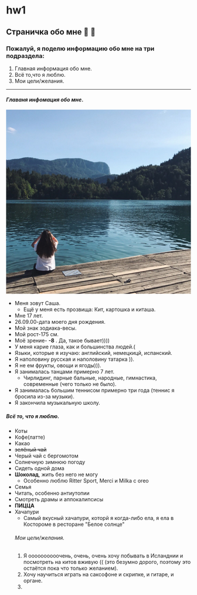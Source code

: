 # hw1
## Страничка обо мне :hatched_chick: :sparkling_heart:
### Пожалуй, я поделю информацию обо мне на три подраздела:
1.  Главная информация обо мне.
2.  Всё то,что я люблю.
3.  Мои цели/желания.
 _____________________________________________________________________
 #### _Главаня инфомация обо мне_.
![](https://github.com/sashakit/hw1/blob/master/SjbpYWy2rPQ.jpg)
 * Меня зовут Саша.
   * Ещё у меня есть прозвища: Кит, картошка и киташа.
* Мне 17 лет.
* 26.09.00-дата моего дня рождения.
* Мой знак зодиака-весы.
* Мой рост-175 см.
* Моё зрение- **-8** . Да, такое бывает))))
* У меня карие глаза, как и большинства людей.(
* Языки, которые я изучаю: английский, немецкицй, испанский.
* Я наполовину русская и наполовину татарка )).
* Я не ем фрукты, овощи и ягоды))).
* Я занималась танцами примерно 7 лет.
  * Чирлидинг, парные бальные, народные, гимнастика, современные (чего только не было).
* Я занималась большим теннисом примерно три года (теннис я бросила из-за музыки).
* Я закончила музыкальную школу.
##### _Всё то, что я люблю_.
* Коты 
* Кофе(латте)
* Какао
* ~~зелёный чай~~
* Черый чай с бергомотом
* Солнечную зимнюю погоду
* Сидеть одной дома
* **Шоколад**, жить без него не могу
  * Особенно люблю Ritter Sport, Merci и Milka с oreo
* Семья
* Читать, особенно антиутопии
* Смотреть драмы и аппокалипсисы
* **ПИЦЦА**
* Хачапури
  * Самый вкусный хачапури, которй я когда-либо ела, я ела в Костороме в ресторане "Белое солнце"
  ###### _Мои цели/желания_.
  1. Я оооооооооочень, очень, очень хочу побывать в Исланднии и посмотреть на китов вживую (( (это безумно дорого, поэтому это остаётся пока что только желанием).
  2. Хочу научиться играть на саксофоне и скрипке, и гитаре, и органе.
   3.
